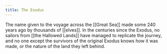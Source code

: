```yaml
---
title: The Exodus
---
```


The name given to the voyage across the [[Great Sea]] made some 240 years ago by thousands of [[elves]]. In the centuries since the Exodus, no sailors from [[the Hallowed Lands]] have managed to replicate the journey, and no one except the survivors of the original Exodus knows how it was made, or the nature of the land they left behind.